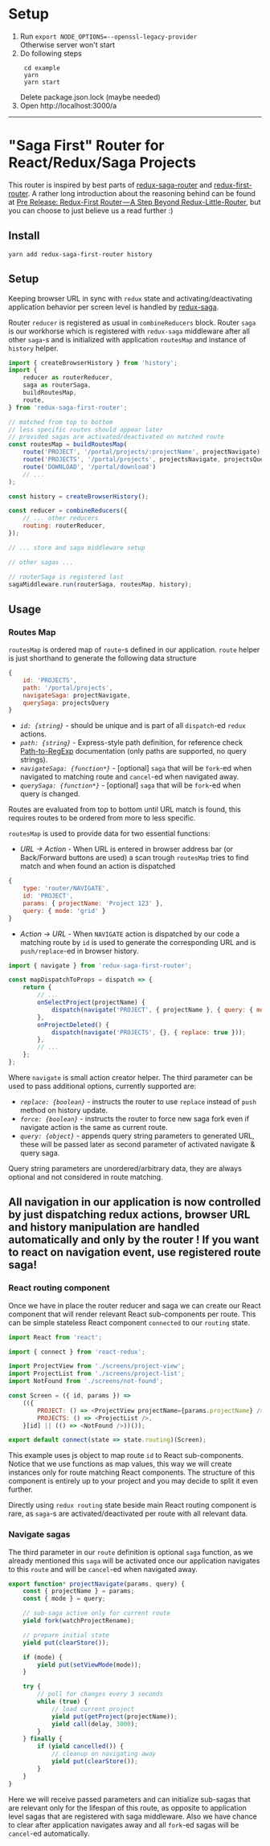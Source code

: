 # Setup
1. Run `export NODE_OPTIONS=--openssl-legacy-provider`   
   Otherwise server won't start
1. Do following steps
   ```
	cd example
	yarn
	yarn start
   ```
   Delete package.json.lock (maybe needed)
1. Open http://localhost:3000/a


---

# "Saga First" Router for React/Redux/Saga Projects

This router is inspired by best parts of [redux-saga-router](https://github.com/jfairbank/redux-saga-router) and [redux-first-router](https://github.com/faceyspacey/redux-first-router). A rather long introduction about the reasoning behind can be found at [Pre Release: Redux-First Router — A Step Beyond Redux-Little-Router](https://medium.com/faceyspacey/pre-release-redux-first-router-a-step-beyond-redux-little-router-cd2716576aea), but you can choose to just believe us a read further :)

## Install

```
yarn add redux-saga-first-router history
```

## Setup

Keeping browser URL in sync with `redux` state and activating/deactivating application behavior per screen level is handled by [redux-saga](https://github.com/redux-saga/redux-saga).

Router `reducer` is registered as usual in `combineReducers` block. Router `saga` is our workhorse which is registered with `redux-saga` middleware after all other `saga`-s and is initialized with application `routesMap` and instance of `history` helper.

```js
import { createBrowserHistory } from 'history';
import {
	reducer as routerReducer,
	saga as routerSaga,
	buildRoutesMap,
	route,
} from 'redux-saga-first-router';

// matched from top to bottom
// less specific routes should appear later
// provided sagas are activated/deactivated on matched route
const routesMap = buildRoutesMap(
	route('PROJECT', '/portal/projects/:projectName', projectNavigate),
	route('PROJECTS', '/portal/projects', projectsNavigate, projectsQuery),
	route('DOWNLOAD', '/portal/download')
	// ...
);

const history = createBrowserHistory();

const reducer = combineReducers({
	// ... other reducers
	routing: routerReducer,
});

// ... store and saga middleware setup

// other sagas ...

// routerSaga is registered last
sagaMiddleware.run(routerSaga, routesMap, history);
```

## Usage

### Routes Map

`routesMap` is ordered map of `route`-s defined in our application. `route` helper is just shorthand to generate the following data structure

```js
{
    id: 'PROJECTS',
    path: '/portal/projects',
    navigateSaga: projectNavigate,
    querySaga: projectsQuery
}
```

-   _`id: {string}`_ - should be unique and is part of all `dispatch`-ed `redux` actions.
-   _`path: {string}`_ - Express-style path definition, for reference check [Path-to-RegExp](https://github.com/pillarjs/path-to-regexp) documentation (only paths are supported, no query strings).
-   _`navigateSaga: {function*}`_ - [optional] `saga` that will be `fork`-ed when navigated to matching route and `cancel`-ed when navigated away.
-   _`querySaga: {function*}`_ - [optional] `saga` that will be `fork`-ed when query is changed.

Routes are evaluated from top to bottom until URL match is found, this requires routes to be ordered from more to less specific.

`routesMap` is used to provide data for two essential functions:

-   _URL -> Action_ - When URL is entered in browser address bar (or Back/Forward buttons are used) a scan trough `routesMap` tries to find match and when found an action is dispatched

```js
{
    type: 'router/NAVIGATE',
    id: 'PROJECT',
    params: { projectName: 'Project 123' },
    query: { mode: 'grid' }
}
```

-   _Action -> URL_ - When `NAVIGATE` action is dispatched by our code a matching route by `id` is used to generate the corresponding URL and is `push/replace`-ed in browser history.

```js
import { navigate } from 'redux-saga-first-router';

const mapDispatchToProps = dispatch => {
	return {
		// ...
		onSelectProject(projectName) {
			dispatch(navigate('PROJECT', { projectName }, { query: { mode: 'grid' } }));
		},
		onProjectDeleted() {
			dispatch(navigate('PROJECTS', {}, { replace: true }));
		},
		// ...
	};
};
```

Where `navigate` is small action creator helper. The third parameter can be used to pass additional options, currently supported are:

-   _`replace: {boolean}`_ - instructs the router to use `replace` instead of `push` method on history update.
-   _`force: {boolean}`_ - instructs the router to force new saga fork even if navigate action is the same as current route.
-   _`query: {object}`_ - appends query string parameters to generated URL, these will be passed later as second parameter of activated navigate & query saga.

Query string parameters are unordered/arbitrary data, they are always optional and not considered in route matching.

## All navigation in our application is now controlled by **just dispatching redux actions**, browser URL and history manipulation are handled automatically and **only by the router** ! If you want to react on navigation event, use registered route **saga**!

### React routing component

Once we have in place the router reducer and saga we can create our React component that will render relevant React sub-components per route. This can be simple stateless React component `connected` to our `routing` state.

```js
import React from 'react';

import { connect } from 'react-redux';

import ProjectView from './screens/project-view';
import ProjectList from './screens/project-list';
import NotFound from './screens/not-found';

const Screen = ({ id, params }) =>
	(({
		PROJECT: () => <ProjectView projectName={params.projectName} />,
		PROJECTS: () => <ProjectList />,
	}[id] || (() => <NotFound />))());

export default connect(state => state.routing)(Screen);
```

This example uses js object to map route `id` to React sub-components. Notice that we use functions as map values, this way we will create instances only for route matching React components. The structure of this component is entirely up to your project and you may decide to split it even further.

Directly using `redux routing` state beside main React routing component is rare, as `saga`-s are activated/deactivated per route with all relevant data.

### Navigate sagas

The third parameter in our `route` definition is optional `saga` function, as we already mentioned this `saga` will be activated once our application navigates to this `route` and will be `cancel`-ed when navigated away.

```js
export function* projectNavigate(params, query) {
	const { projectName } = params;
	const { mode } = query;

	// sub-saga active only for current route
	yield fork(watchProjectRename);

	// prepare initial state
	yield put(clearStore());

	if (mode) {
		yield put(setViewMode(mode));
	}

	try {
		// poll for changes every 3 seconds
		while (true) {
			// load current project
			yield put(getProject(projectName));
			yield call(delay, 3000);
		}
	} finally {
		if (yield cancelled()) {
			// cleanup on navigating away
			yield put(clearStore());
		}
	}
}
```

Here we will receive passed parameters and can initialize sub-sagas that are relevant only for the lifespan of this route, as opposite to application level sagas that are registered with saga middleware. Also we have chance to clear after application navigates away and all `fork`-ed sagas will be `cancel`-ed automatically.
